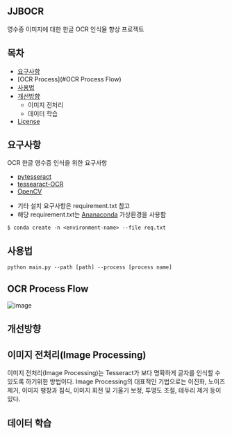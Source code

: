 JJBOCR
------------------
영수증 이미지에 대한 한글 OCR 인식율 향상 프로젝트

목차
-----------------

  * [요구사항](#요구사항)
  * [OCR Process](#OCR Process Flow)
  * [사용법](#사용법) 
  * [개선방향](#개선방향)
    * 이미지 전처리
    * 데이터 학습
  * [License](#license)

요구사항
------------

OCR 한글 영수증 인식을 위한 요구사항

  * [pytesseract][pytessearct]
  * [tessearact-OCR][tessearact-OCR]
  * [OpenCV][opencv]


[opencv]: https://opencv.org/
[python]: https://www.python.org/
[pytessearct]: https://github.com/madmaze/pytesseract/
[tessearact-OCR]: https://github.com/UB-Mannheim/tesseract/wiki
[ananaconda]: https://www.anaconda.com/
 * 기타 설치 요구사항은 requirement.txt 참고
 * 해당 requirement.txt는 [Ananaconda][ananaconda] 가상환경을 사용함
```
$ conda create -n <environment-name> --file req.txt
```


사용법
----------------------------
```shell
python main.py --path [path] --process [process name]
```

OCR Process Flow
-------------------------
![image](https://user-images.githubusercontent.com/64830434/198179750-1136d80b-a302-4a57-a9ce-eefe359f73b8.png)

개선방향
----------------------
## 이미지 전처리(Image Processing)
이미지 전처리(Image Processing)는 Tesseract가 보다 명확하게 글자를 인식할 수 있도록 하기위한
방법이다. Image Processing의 대표적인 기법으로는 이진화, 노이즈 제거, 이미지 팽창과
침식, 이미지 회전 및 기울기 보정, 투명도 조절, 테두리 제거 등이 있다.

## 데이터 학습